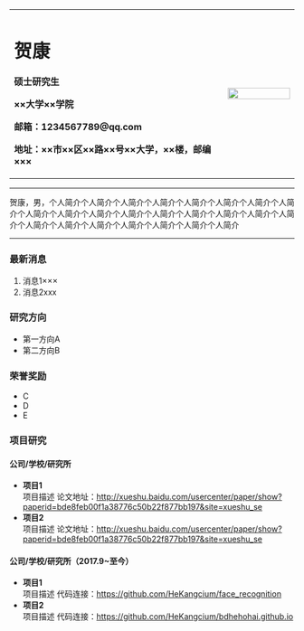 <div>
<table border="0">
  <tr>
    <td width="75%">
      <h1>贺康</h1>
      <p><b>硕士研究生</b></p>
      <p><b>××大学××学院</b></p>
      <p><b>邮箱：1234567789@qq.com</b></p>
      <p><b>地址：××市××区××路××号××大学，××楼，邮编×××</b></p>
    </td>
    <td width="25%">
      <img src="/pic.jpg" width="100%">
    </td>
  </tr>
</table>
</div>

---

贺康，男，个人简介个人简介个人简介个人简介个人简介个人简介个人简介个人简介个人简介个人简介个人简介个人简介个人简介个人简介个人简介个人简介个人简介个人简介个人简介个人简介个人简介个人简介个人简介个人简介

---

### 最新消息
1. 消息1×××
2. 消息2xxx

### 研究方向
- 第一方向A
- 第二方向B

### 荣誉奖励
- C
- D
- E

### 项目研究
#### 公司/学校/研究所
- **项目1**  
项目描述
论文地址：http://xueshu.baidu.com/usercenter/paper/show?paperid=bde8feb00f1a38776c50b22f877bb197&site=xueshu_se
- **项目2**  
项目描述
论文地址：http://xueshu.baidu.com/usercenter/paper/show?paperid=bde8feb00f1a38776c50b22f877bb197&site=xueshu_se

#### 公司/学校/研究所（2017.9~至今）
- **项目1**  
项目描述
代码连接：https://github.com/HeKangcium/face_recognition
- **项目2**  
项目描述
代码连接：https://github.com/HeKangcium/bdhehohai.github.io

